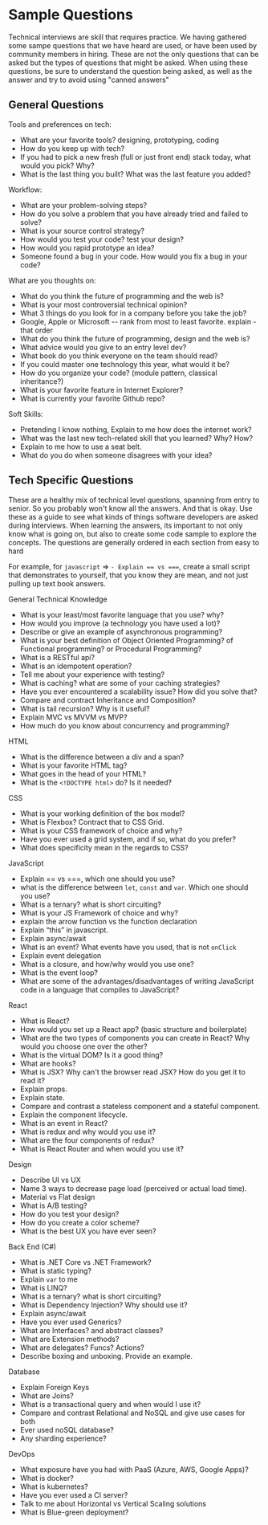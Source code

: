 # Sample Questions

Technical interviews are skill that requires practice. We having gathered some sampe questions that we have heard are used, or have been used by community members in hiring. These are not the only questions that can be asked but the types of questions that might be asked. When using these questions, be sure to understand the question being asked, as well as the answer and try to avoid using "canned answers"

## General Questions

Tools and preferences on tech:

- What are your favorite tools? designing, prototyping, coding
- How do you keep up with tech?
- If you had to pick a new fresh (full or just front end) stack today, what would you pick? Why?
- What is the last thing you built? What was the last feature you added?

Workflow:

- What are your problem-solving steps?
- How do you solve a problem that you have already tried and failed to solve?
- What is your source control strategy?
- How would you test your code? test your design?
- How would you rapid prototype an idea?
- Someone found a bug in your code. How would you fix a bug in your code?

What are you thoughts on:

- What do you think the future of programming and the web is?
- What is your most controversial technical opinion?
- What 3 things do you look for in a company before you take the job?
- Google, Apple or Microsoft -- rank from most to least favorite. explain - that order
- What do you think the future of programming, design and the web is?
- What advice would you give to an entry level dev?
- What book do you think everyone on the team should read?
- If you could master one technology this year, what would it be?
- How do you organize your code? (module pattern, classical inheritance?)
- What is your favorite feature in Internet Explorer?
- What is currently your favorite Github repo?

Soft Skills:

- Pretending I know nothing, Explain to me how does the internet work?
- What was the last new tech-related skill that you learned? Why? How?
- Explain to me how to use a seat belt.
- What do you do when someone disagrees with your idea?

## Tech Specific Questions
These are a healthy mix of technical level questions, spanning from entry to senior. So you probably won't know all the answers. And that is okay. Use these as a guide to see what kinds of things software developers are asked during interviews. When learning the answers, its important to not only know what is going on, but also to create some code sample to explore the concepts. The questions are generally ordered in each section from easy to hard 

For example, for `javascript` => `- Explain == vs ===`, create a small script that demonstrates to yourself, that you know they are mean, and not just pulling up text book answers.  



General Technical Knowledge
- What is your least/most favorite language that you use? why?
- How would you improve (a technology you have used a lot)?
- Describe or give an example of asynchronous programming?
- What is your best definition of Object Oriented Programming? of Functional programming? or Procedural Programming? 
- What is a RESTful api?
- What is an idempotent operation?
- Tell me about your experience with testing?
- What is caching? what are some of your caching strategies?
- Have you ever encountered a scalability issue? How did you solve that?
- Compare and contract Inheritance and Composition? 
- What is tail recursion?  Why is it useful?
- Explain MVC vs MVVM vs MVP?
- How much do you know about concurrency and programming?


HTML
- What is the difference between a div and a span?
- What is your favorite HTML tag?
- What goes in the head of your HTML?
- What is the `<!DOCTYPE html>` do? Is it needed?

CSS
- What is your working definition of the box model?
- What is Flexbox? Contract that to CSS Grid.
- What is your CSS framework of choice and why?
- Have you ever used a grid system, and if so, what do you prefer?
- What does specificity mean in the regards to CSS?

JavaScript
- Explain == vs ===, which one should you use?
- what is the difference between `let`, `const` and `var`. Which one should you use?
- What is a ternary? what is short circuiting?
- What is your JS Framework of choice and why?
- explain the arrow function vs the function declaration 
- Explain “this” in javascript.
- Explain async/await
- What is an event? What events have you used, that is not `onClick`
- Explain event delegation
- What is a closure, and how/why would you use one?
- What is the event loop?
- What are some of the advantages/disadvantages of writing JavaScript code in a language that compiles to JavaScript?

React
- What is React?
- How would you set up a React app? (basic structure and boilerplate)
- What are the two types of components you can create in React? Why would you choose one over the other?
- What is the virtual DOM? Is it a good thing?
- What are hooks?
- What is JSX? Why can't the browser read JSX? How do you get it to read it?
- Explain props.
- Explain state.
- Compare and contrast a stateless component and a stateful component.
- Explain the component lifecycle.
- What is an event in React?
- What is redux and why would you use it?
- What are the four components of redux?
- What is React Router and when would you use it?


Design
- Describe UI vs UX
- Name 3 ways to decrease page load (perceived or actual load time).
- Material vs Flat design
- What is A/B testing?
- How do you test your design?
- How do you create a color scheme?
- What is the best UX you have ever seen?


Back End (C#)
- What is .NET Core vs .NET Framework?
- What is static typing?
- Explain `var` to me
- What is LINQ?
- What is a ternary? what is short circuiting?
- What is Dependency Injection? Why should use it?
- Explain async/await
- Have you ever used Generics?
- What are Interfaces? and abstract classes?
- What are Extension methods?
- What are delegates? Funcs? Actions?
- Describe boxing and unboxing. Provide an example.


Database
- Explain Foreign Keys
- What are Joins?
- What is a transactional query and when would I use it?
- Compare and contrast Relational and NoSQL  and give use cases for both
- Ever used noSQL database?
- Any sharding experience?

DevOps
- What exposure have you had with PaaS (Azure, AWS, Google Apps)?
- What is docker?
- What is kubernetes?
- Have you ever used a CI server?
- Talk to me about Horizontal vs Vertical Scaling solutions
- What is Blue-green deployment?